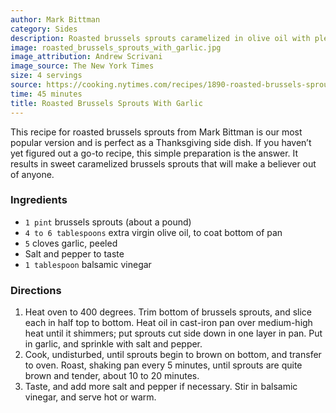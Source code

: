 ```yaml
---
author: Mark Bittman
category: Sides
description: Roasted brussels sprouts caramelized in olive oil with plenty of garlic until deeply browned and crispy on the edges. This simple preparation turns brussels sprouts into something irresistible, with their natural sweetness intensified. They may win over even the most ardent brussels sprouts skeptic.
image: roasted_brussels_sprouts_with_garlic.jpg
image_attribution: Andrew Scrivani
image_source: The New York Times
size: 4 servings
source: https://cooking.nytimes.com/recipes/1890-roasted-brussels-sprouts-with-garlic#notes_section
time: 45 minutes
title: Roasted Brussels Sprouts With Garlic
---
```

This recipe for roasted brussels sprouts from Mark Bittman is our most popular version and is perfect as a Thanksgiving side dish. If you haven’t yet figured out a go-to recipe, this simple preparation is the answer. It results in sweet caramelized brussels sprouts that will make a believer out of anyone.

### Ingredients

* `1 pint` brussels sprouts (about a pound)
* `4 to 6 tablespoons` extra virgin olive oil, to coat bottom of pan
* `5` cloves garlic, peeled
* Salt and pepper to taste
* `1 tablespoon` balsamic vinegar

### Directions

1. Heat oven to 400 degrees. Trim bottom of brussels sprouts, and slice each in half top to bottom. Heat oil in cast-iron pan over medium-high heat until it shimmers; put sprouts cut side down in one layer in pan. Put in garlic, and sprinkle with salt and pepper.
2. Cook, undisturbed, until sprouts begin to brown on bottom, and transfer to oven. Roast, shaking pan every 5 minutes, until sprouts are quite brown and tender, about 10 to 20 minutes.
3. Taste, and add more salt and pepper if necessary. Stir in balsamic vinegar, and serve hot or warm.